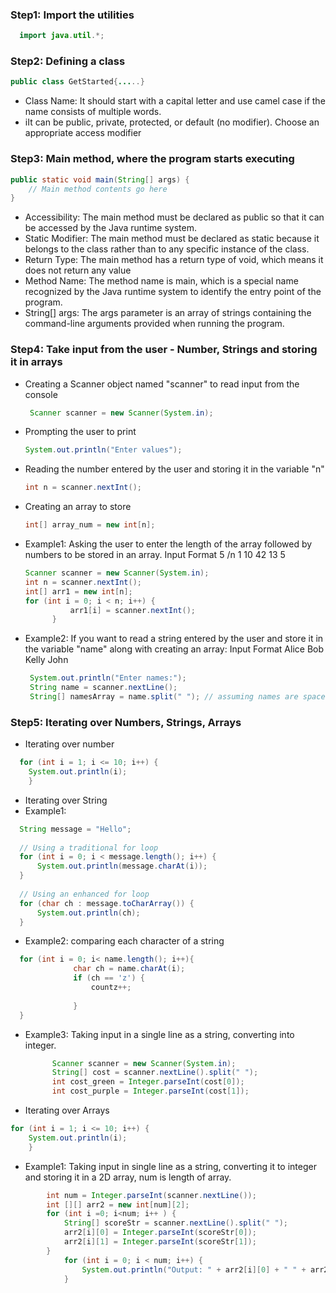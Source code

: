 ### Step1: Import the utilities
```java
  import java.util.*;
```

### Step2: Defining a class
```java
public class GetStarted{.....}
```
- Class Name: It should start with a capital letter and use camel case if the name consists of multiple words.
- iIt can be public, private, protected, or default (no modifier). Choose an appropriate access modifier 

### Step3: Main method, where the program starts executing
```java
public static void main(String[] args) {
    // Main method contents go here
}

```
- Accessibility: The main method must be declared as public so that it can be accessed by the Java runtime system.
- Static Modifier: The main method must be declared as static because it belongs to the class rather than to any specific instance of the class.
- Return Type: The main method has a return type of void, which means it does not return any value
- Method Name: The method name is main, which is a special name recognized by the Java runtime system to identify the entry point of the program.
- String[] args: The args parameter is an array of strings containing the command-line arguments provided when running the program.

### Step4: Take input from the user - Number, Strings and storing it in arrays
  - Creating a Scanner object named "scanner" to read input from the console
    ```java
     Scanner scanner = new Scanner(System.in);
    ```
  - Prompting the user to print
    ```java
    System.out.println("Enter values");
    ```
 - Reading the number entered by the user and storing it in the variable "n"
    ```java
    int n = scanner.nextInt();
    ```
- Creating an array to store
  ```java
  int[] array_num = new int[n];
  ```

- Example1: Asking the user to enter the length of the array followed by numbers to be stored in an array.
  Input Format
  5 /n
  1 10 42 13 5
  
  ```java
  Scanner scanner = new Scanner(System.in);
  int n = scanner.nextInt();
  int[] arr1 = new int[n];
  for (int i = 0; i < n; i++) {
            arr1[i] = scanner.nextInt();
        }
  ```
- Example2: If you want to read a string entered by the user and store it in the variable "name" along with creating an array:
  Input Format
  Alice Bob Kelly John

   ```java
    System.out.println("Enter names:");
    String name = scanner.nextLine();
    String[] namesArray = name.split(" "); // assuming names are space-separated
  ```



### Step5: Iterating over Numbers, Strings, Arrays

- Iterating over number
```java
  for (int i = 1; i <= 10; i++) {
    System.out.println(i);
    }
```
- Iterating over String
- Example1:
```java
  String message = "Hello";
  
  // Using a traditional for loop
  for (int i = 0; i < message.length(); i++) {
      System.out.println(message.charAt(i));
  }
  
  // Using an enhanced for loop
  for (char ch : message.toCharArray()) {
      System.out.println(ch);
  }

```
  - Example2: comparing each character of a string
  ```java
    for (int i = 0; i< name.length(); i++){
                char ch = name.charAt(i);
                if (ch == 'z') {
                    countz++;
                    
                }
    }
  ```

- Example3: Taking input in a single line as a string, converting into integer.
  ```java
        Scanner scanner = new Scanner(System.in);
        String[] cost = scanner.nextLine().split(" ");
        int cost_green = Integer.parseInt(cost[0]);
        int cost_purple = Integer.parseInt(cost[1]);
  ```
  
- Iterating over Arrays
```java
for (int i = 1; i <= 10; i++) {
    System.out.println(i);
    }
```

- Example1: Taking input in single line as a string, converting it to integer and storing it in a 2D array, num is length of array.
```java
        int num = Integer.parseInt(scanner.nextLine());
        int [][] arr2 = new int[num][2];
        for (int i =0; i<num; i++ ) {
            String[] scoreStr = scanner.nextLine().split(" ");
            arr2[i][0] = Integer.parseInt(scoreStr[0]);
            arr2[i][1] = Integer.parseInt(scoreStr[1]);
        }
            for (int i = 0; i < num; i++) {
                System.out.println("Output: " + arr2[i][0] + " " + arr2[i][1]);
            }
```

